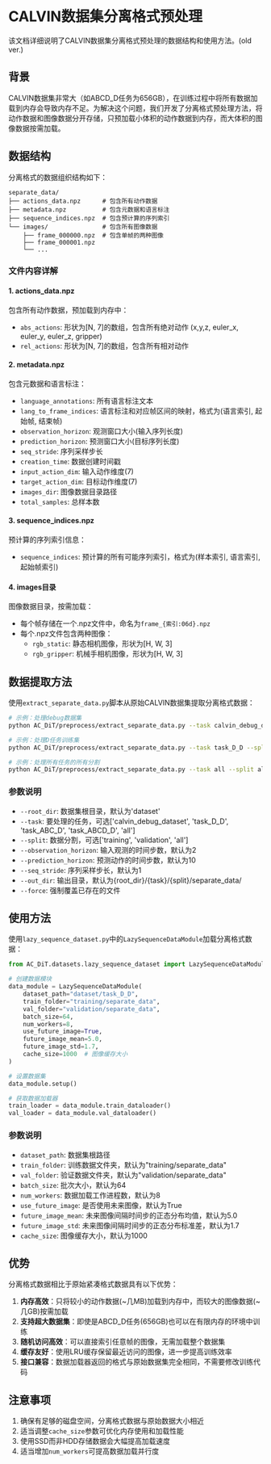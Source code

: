 # CALVIN数据集分离格式预处理

该文档详细说明了CALVIN数据集分离格式预处理的数据结构和使用方法。(old ver.)

## 背景

CALVIN数据集非常大（如ABCD_D任务为656GB），在训练过程中将所有数据加载到内存会导致内存不足。为解决这个问题，我们开发了分离格式预处理方法，将动作数据和图像数据分开存储，只预加载小体积的动作数据到内存，而大体积的图像数据按需加载。

## 数据结构

分离格式的数据组织结构如下：

```
separate_data/
├── actions_data.npz      # 包含所有动作数据
├── metadata.npz          # 包含元数据和语言标注
├── sequence_indices.npz  # 包含预计算的序列索引
└── images/               # 包含所有图像数据
    ├── frame_000000.npz  # 包含单帧的两种图像
    ├── frame_000001.npz
    └── ...
```

### 文件内容详解

#### 1. actions_data.npz

包含所有动作数据，预加载到内存中：

- `abs_actions`: 形状为[N, 7]的数组，包含所有绝对动作 (x,y,z, euler_x, euler_y, euler_z, gripper)
- `rel_actions`: 形状为[N, 7]的数组，包含所有相对动作

#### 2. metadata.npz

包含元数据和语言标注：

- `language_annotations`: 所有语言标注文本
- `lang_to_frame_indices`: 语言标注和对应帧区间的映射，格式为(语言索引, 起始帧, 结束帧)
- `observation_horizon`: 观测窗口大小(输入序列长度)
- `prediction_horizon`: 预测窗口大小(目标序列长度)
- `seq_stride`: 序列采样步长
- `creation_time`: 数据创建时间戳
- `input_action_dim`: 输入动作维度(7)
- `target_action_dim`: 目标动作维度(7)
- `images_dir`: 图像数据目录路径
- `total_samples`: 总样本数

#### 3. sequence_indices.npz

预计算的序列索引信息：

- `sequence_indices`: 预计算的所有可能序列索引，格式为(样本索引, 语言索引, 起始帧索引)

#### 4. images目录

图像数据目录，按需加载：

- 每个帧存储在一个.npz文件中，命名为`frame_{索引:06d}.npz`
- 每个.npz文件包含两种图像：
  - `rgb_static`: 静态相机图像，形状为[H, W, 3]
  - `rgb_gripper`: 机械手相机图像，形状为[H, W, 3]

## 数据提取方法

使用`extract_separate_data.py`脚本从原始CALVIN数据集提取分离格式数据：

```bash
# 示例：处理debug数据集
python AC_DiT/preprocess/extract_separate_data.py --task calvin_debug_dataset

# 示例：处理D任务训练集
python AC_DiT/preprocess/extract_separate_data.py --task task_D_D --split training

# 示例：处理所有任务的所有分割
python AC_DiT/preprocess/extract_separate_data.py --task all --split all
```

### 参数说明

- `--root_dir`: 数据集根目录，默认为'dataset'
- `--task`: 要处理的任务，可选['calvin_debug_dataset', 'task_D_D', 'task_ABC_D', 'task_ABCD_D', 'all']
- `--split`: 数据分割，可选['training', 'validation', 'all']
- `--observation_horizon`: 输入观测的时间步数，默认为2
- `--prediction_horizon`: 预测动作的时间步数，默认为10
- `--seq_stride`: 序列采样步长，默认为1
- `--out_dir`: 输出目录，默认为{root_dir}/{task}/{split}/separate_data/
- `--force`: 强制覆盖已存在的文件

## 使用方法

使用`lazy_sequence_dataset.py`中的`LazySequenceDataModule`加载分离格式数据：

```python
from AC_DiT.datasets.lazy_sequence_dataset import LazySequenceDataModule

# 创建数据模块
data_module = LazySequenceDataModule(
    dataset_path="dataset/task_D_D",
    train_folder="training/separate_data",
    val_folder="validation/separate_data",
    batch_size=64,
    num_workers=8,
    use_future_image=True,
    future_image_mean=5.0,
    future_image_std=1.7,
    cache_size=1000  # 图像缓存大小
)

# 设置数据集
data_module.setup()

# 获取数据加载器
train_loader = data_module.train_dataloader()
val_loader = data_module.val_dataloader()
```

### 参数说明

- `dataset_path`: 数据集根路径
- `train_folder`: 训练数据文件夹，默认为"training/separate_data"
- `val_folder`: 验证数据文件夹，默认为"validation/separate_data"
- `batch_size`: 批次大小，默认为64
- `num_workers`: 数据加载工作进程数，默认为8
- `use_future_image`: 是否使用未来图像，默认为True
- `future_image_mean`: 未来图像间隔时间步的正态分布均值，默认为5.0
- `future_image_std`: 未来图像间隔时间步的正态分布标准差，默认为1.7
- `cache_size`: 图像缓存大小，默认为1000

## 优势

分离格式数据相比于原始紧凑格式数据具有以下优势：

1. **内存高效**：只将较小的动作数据(~几MB)加载到内存中，而较大的图像数据(~几GB)按需加载
2. **支持超大数据集**：即使是ABCD_D任务(656GB)也可以在有限内存的环境中训练
3. **随机访问高效**：可以直接索引任意帧的图像，无需加载整个数据集
4. **缓存友好**：使用LRU缓存保留最近访问的图像，进一步提高训练效率
5. **接口兼容**：数据加载器返回的格式与原始数据集完全相同，不需要修改训练代码

## 注意事项

1. 确保有足够的磁盘空间，分离格式数据与原始数据大小相近
2. 适当调整`cache_size`参数可优化内存使用和加载性能
3. 使用SSD而非HDD存储数据会大幅提高加载速度
4. 适当增加`num_workers`可提高数据加载并行度 